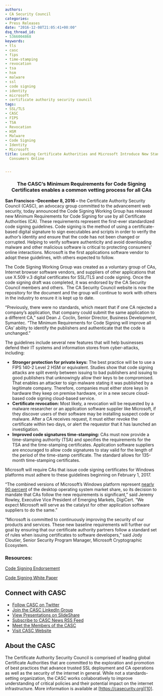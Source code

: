 ```yaml
---
authors:
- CA Security Council
categories:
- Press Releases
date: "2016-12-08T21:05:41+00:00"
dsq_thread_id:
- 5366004868
keywords:
- tls
- casc
- fips
- time-stamping
- revocation
- tsa
- hsm
- malware
- ssl
- code signing
- identity
- microsoft
- certificate authority security council
tags:
- SSL/TLS
- CASC
- FIPS
- TSA
- Revocation
- HSM
- Malware
- Code Signing
- Identity
- Microsoft
title: Leading Certificate Authorities and Microsoft Introduce New Standards to Protect
  Consumers Online


---
```

<h3 style="text-align: center; margin-bottom: 1em;">
  The CASC’s Minimum Requirements for Code Signing Certificates enables a common vetting process for all CAs
</h3>

**San Francisco –December 8, 2016 –** the Certificate Authority Security Council (CASC), an advocacy group committed to the advancement web security, today announced the Code Signing Working Group has released new Minimum Requirements for Code Signing for use by all Certificate Authorities (CA). These requirements represent the first-ever standardized code signing guidelines. Code signing is the method of using a certificate-based digital signature to sign executables and scripts in order to verify the author’s identity and ensure that the code has not been changed or corrupted. Helping to verify software authenticity and avoid downloading malware and other malicious software is critical to protecting consumers’ online interactions. Microsoft is the first applications software vendor to adopt these guidelines, with others expected to follow.

The Code Signing Working Group was created as a voluntary group of CAs, Internet browser software vendors, and suppliers of other applications that use X.509 v.3 digital certificates for SSL/TLS and code signing. Once the code signing draft was completed, it was endorsed by the CA Security Council members and others.  The CA Security Council website is now the repository for the document and the group will continue to work with others in the industry to ensure it is kept up to date.

“Previously, there were no standards, which meant that if one CA rejected a company’s application, that company could submit the same application to a different CA,” said Dean J. Coclin, Senior Director, Business Development, Symantec. “The Minimum Requirements for Code Signing will improve all CAs’ ability to identify the publishers and authenticate that the code is unchanged.”

The guidelines include several new features that will help businesses defend their IT systems and information stores from cyber-attacks, including:

  * **Stronger protection for private keys:** The best practice will be to use a FIPS 140-2 Level 2 HSM or equivalent. Studies show that code signing attacks are split evenly between issuing to bad publishers and issuing to good publishers that unknowingly allow their keys to be compromised. That enables an attacker to sign malware stating it was published by a legitimate company. Therefore, companies must either store keys in hardware they keep on premise hardware, or in a new secure cloud-based code signing cloud-based service.
  * **Certificate revocation:** Most likely, a revocation will be requested by a malware researcher or an application software supplier like Microsoft, if they discover users of their software may be installing suspect code or malware. After a CA receives request, it must either revoke the certificate within two days, or alert the requestor that it has launched an investigation.
  * **Improved code signatures time-stamping:** CAs must now provide a time-stamping authority (TSA) and specifies the requirements for the TSA and the time-stamping certificates. Application software suppliers are encouraged to allow code signatures to stay valid for the length of the period of the time-stamp certificate. The standard allows for 135-month time-stamping certificates.

Microsoft will require CAs that issue code signing certificates for Windows platforms must adhere to these guidelines beginning on February 1, 2017.

“The combined versions of Microsoft’s Windows platform represent [nearly 90 percent][1] of the desktop operating system market share, so its decision to mandate that CAs follow the new requirements is significant,” said Jeremy Rowley, Executive Vice President of Emerging Markets, DigiCert. “We expect Microsoft will serve as the catalyst for other application software suppliers to do the same.”

“Microsoft is committed to continuously improving the security of our products and services. These new baseline requirements will further our goal by ensuring that our certificate authority partners follow a standard set of rules when issuing certificates to software developers,” said Jody Cloutier, Senior Security Program Manager, Microsoft Cryptographic Ecosystem.

###  Resources:

[Code Signing Endorsement][2]

[Code Signing White Paper][3]

## Connect with CASC

  * [Follow CASC on Twitter][4]
  * [Join the CASC LinkedIn Group][5]
  * [View Presentations on SlideShare][6]
  * [Subscribe to CASC News RSS Feed][7]
  * [Meet the Members of the CASC][8]
  * [Visit CASC Website][9]

## About the CASC

The Certificate Authority Security Council is comprised of leading global Certificate Authorities that are committed to the exploration and promotion of best practices that advance trusted SSL deployment and CA operations as well as the security of the internet in general. While not a standards-setting organization, the CASC works collaboratively to improve understanding of critical policies and their potential impact on the internet infrastructure. More information is available at [https://casecurity.org][10].


  ###


 [1]: https://www.netmarketshare.com/operating-system-market-share.aspx?qprid=10&qpcustomd=0
 [2]: /uploads/2016/12/Code-Signing-Endorsement.pdf
 [3]: /uploads/2016/12/CASC-Code-Signing.pdf
 [4]: http://bit.ly/X3x9XB
 [5]: http://linkd.in/VSTWdR
 [6]: http://slidesha.re/Ye2dFf
 [7]: http://bit.ly/XE3xRS
 [8]: http://bit.ly/YXYhcP
 [9]: http://bit.ly/VQCIZc
 [10]: https://casecurity.org/